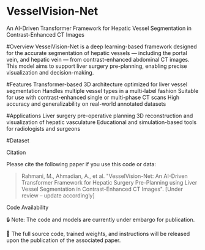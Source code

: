 # VesselVision-Net
An AI-Driven Transformer Framework for Hepatic Vessel Segmentation in Contrast-Enhanced CT Images

#Overview
VesselVision-Net is a deep learning-based framework designed for the accurate segmentation of hepatic vessels — including the portal vein, and hepatic vein — from contrast-enhanced abdominal CT images. This model aims to support liver surgery pre-planning, enabling precise visualization and decision-making.

#Features
Transformer-based 3D architecture optimized for liver vessel segmentation
Handles multiple vessel types in a multi-label fashion
Suitable for use with contrast-enhanced single or multi-phase CT scans
High accuracy and generalizability on real-world annotated datasets

#Applications
Liver surgery pre-operative planning
3D reconstruction and visualization of hepatic vasculature
Educational and simulation-based tools for radiologists and surgeons

#Dataset


Citation

Please cite the following paper if you use this code or data:

> Rahmani, M., Ahmadian, A., et al. "VesselVision-Net: An AI-Driven Transformer Framework for Hepatic Surgery Pre-Planning using Liver Vessel Segmentation in Contrast-Enhanced CT Images". [Under review – update accordingly]

Code Availability

🔒 Note: The code and models are currently under embargo for publication.

📢 The full source code, trained weights, and instructions will be released upon the publication of the associated paper.
